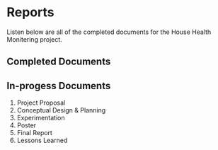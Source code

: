 Reports
=========================

Listen below are all of the completed documents for the House Health Monitering project.

## Completed Documents


## In-progess Documents
1. Project Proposal
2. Conceptual Design & Planning
3. Experimentation
4. Poster
5. Final Report
6. Lessons Learned
